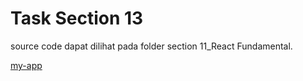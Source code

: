 # Task Section 13

source code dapat dilihat pada folder section 11_React Fundamental.

[my-app](../../11_React%20Fundamental/praktikum/my-app)
